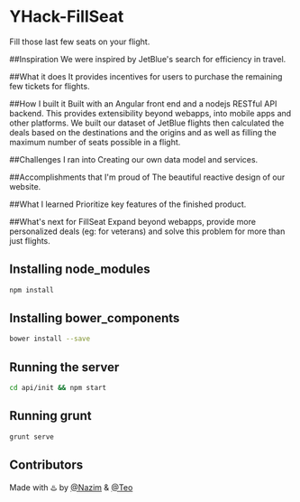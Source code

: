 # YHack-FillSeat
Fill those last few seats on your flight.

##Inspiration
We were inspired by JetBlue's search for efficiency in travel.

##What it does
It provides incentives for users to purchase the remaining few tickets for flights.

##How I built it
Built with an Angular front end and a nodejs RESTful API backend. This provides extensibility beyond webapps, into mobile apps and other platforms. We built our dataset of JetBlue flights then calculated the deals based on the destinations and the origins and as well as filling the maximum number of seats possible in a flight.

##Challenges I ran into
Creating our own data model and services.

##Accomplishments that I'm proud of
The beautiful reactive design of our website.

##What I learned
Prioritize key features of the finished product.

##What's next for FillSeat
Expand beyond webapps, provide more personalized deals (eg: for veterans) and solve this problem for more than just flights.

## Installing node_modules

```sh
npm install
```

## Installing bower_components

```sh
bower install --save
```

## Running the server
```sh
cd api/init && npm start
```

## Running grunt 
```sh
grunt serve
```

## Contributors

Made with :hotsprings: by [@Nazim](http://github.com/nazimamin) & [@Teo](http://github.com/teovoinea)
